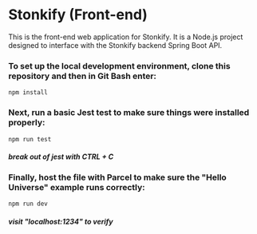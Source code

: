 # Stonkify (Front-end)
This is the front-end web application for Stonkify.  It is a Node.js project designed to interface with the Stonkify backend Spring Boot API.

### To set up the local development environment, clone this repository and then in Git Bash enter:

```
npm install
```

### Next, run a basic Jest test to make sure things were installed properly:

```
npm run test
```

#### *break out of jest with CTRL + C*

### Finally, host the file with Parcel to make sure the "Hello Universe" example runs correctly:

```
npm run dev
```

#### *visit "localhost:1234" to verify*
